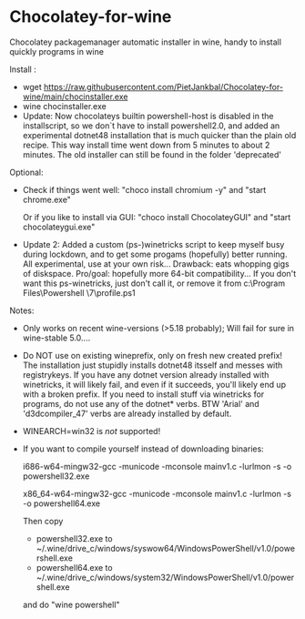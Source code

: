 # Chocolatey-for-wine
Chocolatey packagemanager automatic installer in wine, handy to install quickly programs in wine

Install :
- wget https://raw.githubusercontent.com/PietJankbal/Chocolatey-for-wine/main/chocinstaller.exe
- wine chocinstaller.exe
- Update: Now chocolateys builtin powershell-host is disabled in the installscript, so we don`t have to install
        powershell2.0, and added an experimental dotnet48 installation that is much quicker than the plain old recipe.
        This way install time went down from 5 minutes to about 2 minutes. The old installer can still be found in
        the folder 'deprecated' 

Optional:
- Check if things went well: "choco install chromium -y" and  "start chrome.exe"
  
  Or if you like to install via GUI: "choco install ChocolateyGUI" and "start chocolateygui.exe"

- Update 2: Added a custom (ps-)winetricks script to keep myself busy during lockdown, and to get some progams 
           (hopefully) better running. All experimental, use at your own risk...
           Drawback: eats whopping gigs of diskspace. Pro/goal: hopefully more 64-bit compatibility...
           If you don't want this ps-winetricks, just don't call it, or remove it from c:\\Program Files\\Powershell                    \\7\\profile.ps1

Notes:

  - Only works on recent wine-versions (>5.18 probably); Will fail for sure in wine-stable 5.0....
  - Do NOT use on existing wineprefix, only on fresh new created prefix! The installation just stupidly installs dotnet48 itsself and messes with registrykeys.
    If you have any dotnet version already installed with winetricks, it will likely fail, and even if it succeeds, you'll likely end up with a broken prefix.
    If you need to install stuff via winetricks for programs, do not use any of the dotnet* verbs. 
    BTW 'Arial' and 'd3dcompiler_47' verbs are already installed by default.
  - WINEARCH=win32 is _not_ supported!
  - If you want to compile yourself instead of downloading binaries:
    
    i686-w64-mingw32-gcc -municode -mconsole mainv1.c -lurlmon -s -o powershell32.exe

    x86_64-w64-mingw32-gcc -municode -mconsole mainv1.c -lurlmon -s -o powershell64.exe
    
    Then copy 
    - powershell32.exe to ~/.wine/drive_c/windows/syswow64/WindowsPowerShell/v1.0/powershell.exe
    - powershell64.exe to ~/.wine/drive_c/windows/system32/WindowsPowerShell/v1.0/powershell.exe

    and do "wine powershell"
